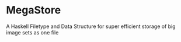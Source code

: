 # MegaStore

A Haskell Filetype and Data Structure for super efficient storage of big image sets as one file

